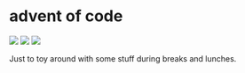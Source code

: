 # advent of code

![](https://img.shields.io/badge/day%20📅-5-blue)
![](https://img.shields.io/badge/days%20completed-5-red)
![](https://img.shields.io/badge/stars%20⭐-10-yellow)

Just to toy around with some stuff during breaks and lunches.